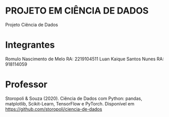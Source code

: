 # PROJETO EM CIÊNCIA DE DADOS
Projeto Ciência de Dados


# Integrantes
Romulo Nascimento de Melo RA: 2219104511
Luan Kaique Santos Nunes  RA: 918114059

# Professor

Storopoli & Souza (2020). Ciência de Dados com Python: pandas, matplotlib, Scikit-Learn, TensorFlow e PyTorch. Disponível em https://github.com/storopoli/ciencia-de-dados

